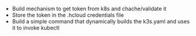 - Build mechanism to get token from k8s and chache/validate it
- Store the token in the .hcloud credentials file
- Build a simple command that dynamically builds the k3s.yaml and uses it to invoke kubectl